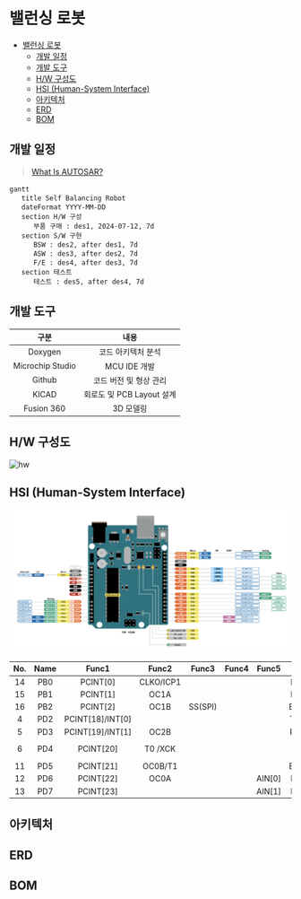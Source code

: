 # 밸런싱 로봇

- [밸런싱 로봇](#밸런싱-로봇)
  - [개발 일정](#개발-일정)
  - [개발 도구](#개발-도구)
  - [H/W 구성도](#hw-구성도)
  - [HSI (Human-System Interface)](#hsi-human-system-interface)
  - [아키텍처](#아키텍처)
  - [ERD](#erd)
  - [BOM](#bom)

## 개발 일정

> [What Is AUTOSAR?](https://autosartutorials.com/what-is-autosar/)

```mermaid
gantt
   title Self Balancing Robot
   dateFormat YYYY-MM-DD
   section H/W 구성
      부품 구매 : des1, 2024-07-12, 7d
   section S/W 구현
      BSW : des2, after des1, 7d
      ASW : des3, after des2, 7d
      F/E : des4, after des3, 7d
   section 테스트
      테스트 : des5, after des4, 7d
```

## 개발 도구

|        구분        |         내용          |
|:----------------:|:-------------------:|
|     Doxygen      |     코드 아키텍처 분석      |
| Microchip Studio |     MCU IDE 개발      |
|      Github      |    코드 버전 및 형상 관리    |
|      KICAD       | 회로도 및 PCB Layout 설계 |
|    Fusion 360    |       3D 모델링        |

## H/W 구성도

![hw](images/hw_architecture.svg)

## HSI (Human-System Interface)

![uno_r3](../uno_r3/A000066-full-pinout.png)

| No. | Name |      Func1       |   Func2   |  Func3  | Func4 | Func5  |     Used      |
|:---:|:----:|:----------------:|:---------:|:-------:|:-----:|:------:|:-------------:|
| 14  | PB0  |     PCINT[0]     | CLKO/ICP1 |         |       |        |    IN2(DC)    |
| 15  | PB1  |     PCINT[1]     |   OC1A    |         |       |        |    IN1(DC)    |
| 16  | PB2  |     PCINT[2]     |   OC1B    | SS(SPI) |       |        |    ENA(DC)    |
|  4  | PD2  | PCINT[18]/INT[0] |           |         |       |        |    TXD(BT)    |
|  5  | PD3  | PCINT[19]/INT[1] |   OC2B    |         |       |        |    RXD(BT)    |
|  6  | PD4  |    PCINT[20]     |  T0 /XCK  |         |       |        | KEY<br>EN(BT) |
| 11  | PD5  |    PCINT[21]     |  OC0B/T1  |         |       |        |    ENB(DC)    |
| 12  | PD6  |    PCINT[22]     |   OC0A    |         |       | AIN[0] |    IN4(DC)    |
| 13  | PD7  |    PCINT[23]     |           |         |       | AIN[1] |    IN3(DC)    |

## 아키텍처

## ERD

## BOM